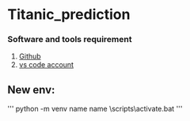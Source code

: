 # Titanic_prediction
### Software and tools requirement
1. [Github](https://github.com)
2. [vs code account](https://code.visualstudio.com)
## New env:
'''
python -m venv name
name \scripts\activate.bat
''' 